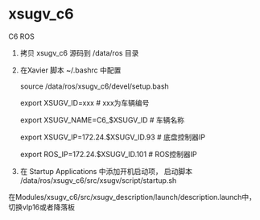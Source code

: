 # xsugv_c6

C6 ROS

1. 拷贝 xsugv_c6 源码到 /data/ros 目录


2. 在Xavier 脚本 ~/.bashrc 中配置
  
    source /data/ros/xsugv_c6/devel/setup.bash

    export XSUGV_ID=xxx   # xxx为车辆编号

    export XSUGV_NAME=C6_$XSUGV_ID  # 车辆名称

    export XSUGV_IP=172.24.$XSUGV_ID.93  # 底盘控制器IP

    export ROS_IP=172.24.$XSUGV_ID.101  # ROS控制器IP


3. 在 Startup Applications 中添加开机启动项， 启动脚本 /data/ros/xsugv_c6/src/xsugv/script/startup.sh     


在Modules/xsugv_c6/src/xsugv_description/launch/description.launch中，切换vlp16或者降落板
<param name="robot_description" command="$(find xacro)/xacro '$(find xsugv_description)/urdf/xsugv_c6_ros（_vlp16）.urdf.xacro'


